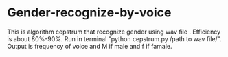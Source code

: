 # Gender-recognize-by-voice
This is algorithm cepstrum that recognize gender using wav file . Efficiency is about 80%-90%.
Run in terminal "python cepstrum.py /path to wav file/".
Output is frequency of voice and M if male and f if famale.
